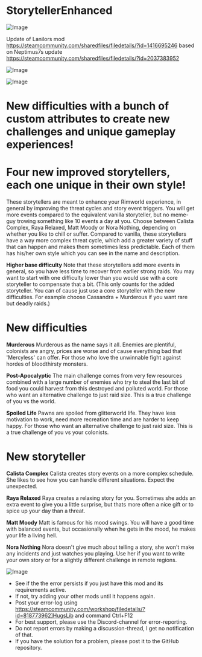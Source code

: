 # StorytellerEnhanced

![Image](https://i.imgur.com/buuPQel.png)

Update of Lanilors mod
https://steamcommunity.com/sharedfiles/filedetails/?id=1416695246
based on Neptimus7s update
https://steamcommunity.com/sharedfiles/filedetails/?id=2037383952

![Image](https://i.imgur.com/pufA0kM.png)

	
![Image](https://i.imgur.com/Z4GOv8H.png)

# New difficulties with a bunch of custom attributes to create new challenges and unique gameplay experiences!


# Four new improved storytellers, each one unique in their own style!


These storytellers are meant to enhance your Rimworld experience, in general by improving the threat cycles and story event triggers. You will get more events compared to the equivalent vanilla storyteller, but no meme-guy trowing something like 10 events a day at you. Choose between Calista Complex, Raya Relaxed, Matt Moody or Nora Nothing, depending on whether you like to chill or suffer. Compared to vanilla, these storytellers have a way more complex threat cycle, which add a greater variety of stuff that can happen and makes them sometimes less predictable. Each of them has his/her own style which you can see in the name and description.

**Higher base difficulty**
Note that these storytellers add more events in general, so you have less time to recover from earlier strong raids. You may want to start with one difficulty lower than you would use with a core storyteller to compensate that a bit. (This only counts for the added storyteller. You can of cause just use a core storyteller with the new difficulties. For example choose Cassandra + Murderous if you want rare but deadly raids.)

# New difficulties


**Murderous**
Murderous as the name says it all. Enemies are plentiful, colonists are angry, prices are worse and of cause everything bad that 'Mercyless' can offer. For those who love the unwinnable fight against hordes of bloodthirsty monsters.

**Post-Apocalyptic**
The main challenge comes from very few resources combined with a large number of enemies who try to steal the last bit of food you could harvest from this destroyed and polluted world. For those who want an alternative challenge to just raid size. This is a true challenge of you vs the world.

**Spoiled Life**
Pawns are spoiled from glitterworld life. They have less motivation to work, need more recreation time and are harder to keep happy. For those who want an alternative challenge to just raid size. This is a true challenge of you vs your colonists.

# New storyteller


**Calista Complex**
Calista creates story events on a more complex schedule. She likes to see how you can handle different situations. Expect the unexpected.

**Raya Relaxed**
Raya creates a relaxing story for you. Sometimes she adds an extra event to give you a little surprise, but thats more often a nice gift or to spice up your day than a threat.

**Matt Moody**
Matt is famous for his mood swings. You will have a good time with balanced events, but occasionally when he gets in the mood, he makes your life a living hell.

**Nora Nothing**
Nora doesn't give much about telling a story, she won't make any incidents and just watches you playing. Use her if you want to write your own story or for a slightly different challenge in remote regions.

![Image](https://i.imgur.com/PwoNOj4.png)



-  See if the the error persists if you just have this mod and its requirements active.
-  If not, try adding your other mods until it happens again.
-  Post your error-log using https://steamcommunity.com/workshop/filedetails/?id=818773962]HugsLib and command Ctrl+F12
-  For best support, please use the Discord-channel for error-reporting.
-  Do not report errors by making a discussion-thread, I get no notification of that.
-  If you have the solution for a problem, please post it to the GitHub repository.





